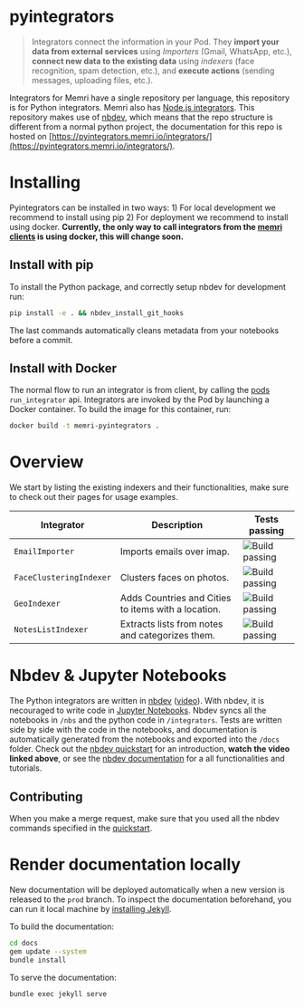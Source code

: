 # pyintegrators
> Integrators connect the information in your Pod. They **import your data from external services** using *Importers* (Gmail, WhatsApp, etc.), **connect new data to the existing data** using *indexers* (face recognition, spam detection, etc.), and **execute actions** (sending messages, uploading files, etc.).


Integrators for Memri have a single repository per language, this repository is for Python integrators. Memri also has [Node.js integrators](https://gitlab.memri.io/memri/nodeintegrators). This repository makes use of [nbdev](https://github.com/fastai/nbdev), which means that the repo structure is different from a normal python project, the documentation for this repo is hosted on [https://pyintegrators.memri.io/integrators/](https://pyintegrators.memri.io/integrators/).

# Installing
Pyintegrators can be installed in two ways: 1) For local development we recommend to install using pip 2) For deployment we recommend to install using docker. **Currently, the only way to call integrators from the [memri](https://gitlab.memri.io/memri/browser-application) [clients](https://gitlab.memri.io/memri/ios-application)  is using docker, this will change soon.**

## Install with pip
To install the Python package, and correctly setup nbdev for development run:
```bash
pip install -e . && nbdev_install_git_hooks
```
The last commands automatically cleans metadata from your notebooks before a commit.

## Install with Docker 
The normal flow to run an integrator is from client, by calling the [pods](https://gitlab.memri.io/memri/pod) `run_integrator` api. Integrators are invoked by the Pod by launching a Docker container. To build the image for this container, run:
```bash
docker build -t memri-pyintegrators .
```


# Overview
We start by listing the existing indexers and their functionalities, make sure to check out their pages for usage examples.





| Integrator | Description | Tests passing |
|------------|-------------|---------------|
|`EmailImporter`|Imports emails over imap.| ![Build passing](https://gitlab.memri.io/memri/pyintegrators/-/raw/prod/assets/build-passing.svg "Build passing")|
|`FaceClusteringIndexer`|Clusters faces on photos.| ![Build passing](https://gitlab.memri.io/memri/pyintegrators/-/raw/prod/assets/build-passing.svg "Build passing")|
|`GeoIndexer`|Adds Countries and Cities to items with a location.| ![Build passing](https://gitlab.memri.io/memri/pyintegrators/-/raw/prod/assets/build-passing.svg "Build passing")|
|`NotesListIndexer`|Extracts lists from notes and categorizes them.| ![Build passing](https://gitlab.memri.io/memri/pyintegrators/-/raw/prod/assets/build-passing.svg "Build passing")|




# Nbdev & Jupyter Notebooks
The Python integrators are written in [nbdev](https://nbdev.fast.ai/) ([video](https://www.youtube.com/watch?v=9Q6sLbz37gk&t=1301s)). With nbdev, it is necouraged to write code in 
[Jupyter Notebooks](https://jupyter.readthedocs.io/en/latest/install/notebook-classic.html). Nbdev syncs all the notebooks in `/nbs` and the python code in `/integrators`. Tests are written side by side with the code in the notebooks, and documentation is automatically generated from the notebooks and exported into the `/docs` folder. Check out the [nbdev quickstart](wiki/nbdev_quickstart.md) for an introduction, **watch the video linked above**, or see the [nbdev documentation](https://nbdev.fast.ai/) for a all functionalities and tutorials.

## Contributing
When you make a merge request, make sure that you used all the nbdev commands specified in the [quickstart](wiki/nbdev_quickstart.md).

# Render documentation locally
New documentation will be deployed automatically when a new version is released to the `prod`  branch. To inspect the documentation beforehand, you can run it local machine by [installing Jekyll](https://jekyllrb.com/docs/installation/).

To build the documentation:
```bash
cd docs
gem update --system 
bundle install
```

To serve the documentation:
```bash
bundle exec jekyll serve
```
